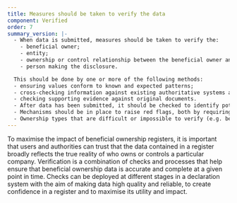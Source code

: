 ```yaml
---
title: Measures should be taken to verify the data
component: Verified
order: 7
summary_version: |-
  - When data is submitted, measures should be taken to verify the:
    - beneficial owner;
    - entity;
    - ownership or control relationship between the beneficial owner and the entity;
    - person making the disclosure.

  This should be done by one or more of the following methods:
  - ensuring values conform to known and expected patterns;
  - cross-checking information against existing authoritative systems and other government registers;
  - checking supporting evidence against original documents.
  - After data has been submitted, it should be checked to identify potential errors, inconsistencies, and outdated entries, using a risk based approach where appropriate, requiring updates to the data where necessary.
  - Mechanisms should be in place to raise red flags, both by requiring entities dealing with BO data to report discrepancies and by setting up systems to detect suspicious patterns.
  - Ownership types that are difficult or impossible to verify (e.g. bearer shares) should be prohibited.
---
```


To maximise the impact of beneficial ownership registers, it is important that users and authorities can trust that the data contained in a register broadly reflects the true reality of who owns or controls a particular company. Verification is a combination of checks and processes that help ensure that beneficial ownership data is accurate and complete at a given point in time. Checks can be deployed at different stages in a declaration system with the aim of making data high quality and reliable, to create confidence in a register and to maximise its utility and impact.
